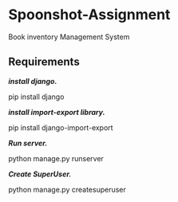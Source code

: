 # Spoonshot-Assignment
Book inventory Management System
## Requirements
***install django.***

pip install django

***install import-export library.***

pip install django-import-export

***Run server.***

python manage.py runserver

***Create SuperUser.***

python manage.py createsuperuser


